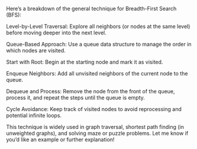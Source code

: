 Here’s a breakdown of the general technique for Breadth-First Search (BFS):

Level-by-Level Traversal: Explore all neighbors (or nodes at the same level) before moving deeper into the next level.

Queue-Based Approach: Use a queue data structure to manage the order in which nodes are visited.

Start with Root: Begin at the starting node and mark it as visited.

Enqueue Neighbors: Add all unvisited neighbors of the current node to the queue.

Dequeue and Process: Remove the node from the front of the queue, process it, and repeat the steps until the queue is empty.

Cycle Avoidance: Keep track of visited nodes to avoid reprocessing and potential infinite loops.

This technique is widely used in graph traversal, shortest path finding (in unweighted graphs), and solving maze or puzzle problems. Let me know if you’d like an example or further explanation!